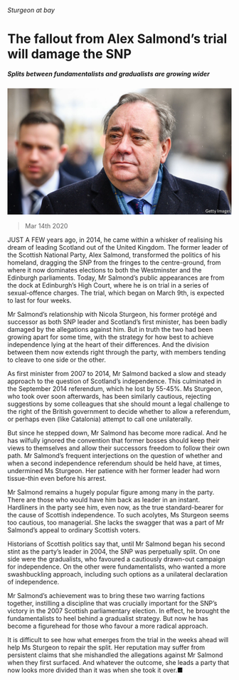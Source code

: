 ###### Sturgeon at bay

# The fallout from Alex Salmond’s trial will damage the SNP 

##### Splits between fundamentalists and gradualists are growing wider 

![image](images/20200314_BRP502.jpg) 

> Mar 14th 2020 

JUST A FEW years ago, in 2014, he came within a whisker of realising his dream of leading Scotland out of the United Kingdom. The former leader of the Scottish National Party, Alex Salmond, transformed the politics of his homeland, dragging the SNP from the fringes to the centre-ground, from where it now dominates elections to both the Westminster and the Edinburgh parliaments. Today, Mr Salmond’s public appearances are from the dock at Edinburgh’s High Court, where he is on trial in a series of sexual-offence charges. The trial, which began on March 9th, is expected to last for four weeks.

Mr Salmond’s relationship with Nicola Sturgeon, his former protégé and successor as both SNP leader and Scotland’s first minister, has been badly damaged by the allegations against him. But in truth the two had been growing apart for some time, with the strategy for how best to achieve independence lying at the heart of their differences. And the division between them now extends right through the party, with members tending to cleave to one side or the other.


As first minister from 2007 to 2014, Mr Salmond backed a slow and steady approach to the question of Scotland’s independence. This culminated in the September 2014 referendum, which he lost by 55-45%. Ms Sturgeon, who took over soon afterwards, has been similarly cautious, rejecting suggestions by some colleagues that she should mount a legal challenge to the right of the British government to decide whether to allow a referendum, or perhaps even (like Catalonia) attempt to call one unilaterally.

But since he stepped down, Mr Salmond has become more radical. And he has wilfully ignored the convention that former bosses should keep their views to themselves and allow their successors freedom to follow their own path. Mr Salmond’s frequent interjections on the question of whether and when a second independence referendum should be held have, at times, undermined Ms Sturgeon. Her patience with her former leader had worn tissue-thin even before his arrest.

Mr Salmond remains a hugely popular figure among many in the party. There are those who would have him back as leader in an instant. Hardliners in the party see him, even now, as the true standard-bearer for the cause of Scottish independence. To such acolytes, Ms Sturgeon seems too cautious, too managerial. She lacks the swagger that was a part of Mr Salmond’s appeal to ordinary Scottish voters.

Historians of Scottish politics say that, until Mr Salmond began his second stint as the party’s leader in 2004, the SNP was perpetually split. On one side were the gradualists, who favoured a cautiously drawn-out campaign for independence. On the other were fundamentalists, who wanted a more swashbuckling approach, including such options as a unilateral declaration of independence.

Mr Salmond’s achievement was to bring these two warring factions together, instilling a discipline that was crucially important for the SNP’s victory in the 2007 Scottish parliamentary election. In effect, he brought the fundamentalists to heel behind a gradualist strategy. But now he has become a figurehead for those who favour a more radical approach.

It is difficult to see how what emerges from the trial in the weeks ahead will help Ms Sturgeon to repair the split. Her reputation may suffer from persistent claims that she mishandled the allegations against Mr Salmond when they first surfaced. And whatever the outcome, she leads a party that now looks more divided than it was when she took it over.■

